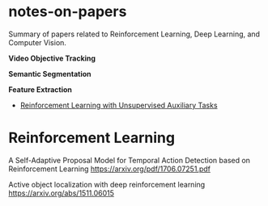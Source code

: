 # notes-on-papers

Summary of papers related to Reinforcement Learning, Deep Learning, and Computer Vision.



**Video Objective Tracking**

**Semantic Segmentation**

**Feature Extraction**
- [Reinforcement Learning with Unsupervised Auxiliary Tasks](https://arxiv.org/abs/1611.05397)


# Reinforcement Learning
A Self-Adaptive Proposal Model for Temporal Action Detection based on Reinforcement Learning
https://arxiv.org/pdf/1706.07251.pdf

Active object localization with deep reinforcement learning
https://arxiv.org/abs/1511.06015

